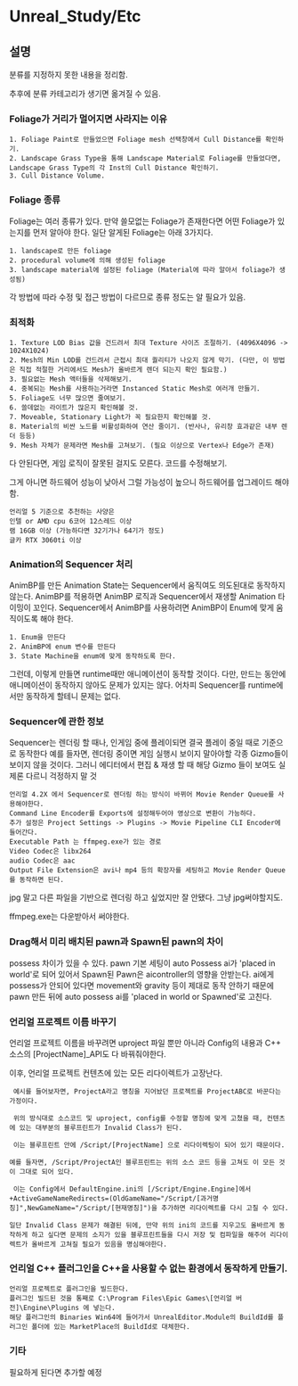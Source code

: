 # Unreal_Study/Etc

## 설명

분류를 지정하지 못한 내용을 정리함.

추후에 분류 카테고리가 생기면 옮겨질 수 있음.

### Foliage가 거리가 멀어지면 사라지는 이유

~~~
1. Foliage Paint로 만들었으면 Foliage mesh 선택창에서 Cull Distance를 확인하기.
2. Landscape Grass Type을 통해 Landscape Material로 Foliage를 만들었다면, Landscape Grass Type의 각 Inst의 Cull Distance 확인하기.
3. Cull Distance Volume.
~~~

### Foliage 종류

Foliage는 여러 종류가 있다. 만약 쓸모없는 Foliage가 존재한다면 어떤 Foliage가 있는지를 먼저 알아야 한다.
일단 알게된 Foliage는 아래 3가지다.

~~~
1. landscape로 만든 foliage
2. procedural volume에 의해 생성된 foliage
3. landscape material에 설정된 foliage (Material에 따라 알아서 foliage가 생성됨)
~~~

각 방법에 따라 수정 및 접근 방법이 다르므로 종류 정도는 알 필요가 있음.

### 최적화
~~~
1. Texture LOD Bias 값을 건드려서 최대 Texture 사이즈 조절하기. (4096X4096 -> 1024X1024)
2. Mesh의 Min LOD를 건드려서 근접시 최대 퀄리티가 나오지 않게 막기. (다만, 이 방법은 직접 적절한 거리에서도 Mesh가 올바르게 렌더 되는지 확인 필요함.)
3. 필요없는 Mesh 액터들을 삭제해보기.
4. 중복되는 Mesh를 사용하는거라면 Instanced Static Mesh로 여러개 만들기.
5. Foliage도 너무 많으면 줄여보기.
6. 쓸데없는 라이트가 많은지 확인해볼 것.
7. Moveable, Stationary Light가 꼭 필요한지 확인해볼 것.
8. Material의 비싼 노드를 비활성화하여 연산 줄이기. (반사나, 유리창 효과같은 내부 렌더 등등)
9. Mesh 자체가 문제라면 Mesh를 고쳐보기. (필요 이상으로 Vertex나 Edge가 존재)
~~~

다 안된다면, 게임 로직이 잘못된 걸지도 모른다. 코드를 수정해보기.

그게 아니면 하드웨어 성능이 낮아서 그럴 가능성이 높으니 하드웨어를 업그레이드 해야함.

~~~
언리얼 5 기준으로 추천하는 사양은
인텔 or AMD cpu 6코어 12스레드 이상
램 16GB 이상 (가능하다면 32기가나 64기가 정도)
글카 RTX 3060ti 이상
~~~

### Animation의 Sequencer 처리

AnimBP를 만든 Animation State는 Sequencer에서 움직여도 의도된대로 동작하지 않는다.
AnimBP를 적용하면 AnimBP 로직과 Sequencer에서 재생할 Animation 타이밍이 꼬인다.
Sequencer에서 AnimBP를 사용하려면 AnimBP이 Enum에 맞게 움직이도록 해야 한다.
~~~
1. Enum을 만든다
2. AnimBP에 enum 변수를 만든다
3. State Machine을 enum에 맞게 동작하도록 한다.
~~~
그런데, 이렇게 만들면 runtime때만 애니메이션이 동작할 것이다.
다만, 만드는 동안에 애니메이션이 동작하지 않아도 문제가 있지는 않다. 어차피 Sequencer를 runtime에서만 동작하게 할테니 문제는 없다.

### Sequencer에 관한 정보

Sequencer는 렌더링 할 때나, 인게임 중에 플레이되면 결국 플레이 중일 때로 기준으로 동작한다
예를 들자면, 렌더링 중이면 게임 실행시 보이지 말아야할 각종 Gizmo들이 보이지 않을 것이다.
그러니 에디터에서 편집 & 재생 할 때 해당 Gizmo 들이 보여도 실제론 다르니 걱정하지 말 것

~~~
언리얼 4.2X 에서 Sequencer로 렌더링 하는 방식이 바뀌어 Movie Render Queue를 사용해야한다.
Command Line Encoder를 Exports에 설정해두어야 영상으로 변환이 가능하다.
추가 설정은 Project Settings -> Plugins -> Movie Pipeline CLI Encoder에 들어간다.
Executable Path 는 ffmpeg.exe가 있는 경로
Video Codec은 libx264
audio Codec은 aac
Output File Extension은 avi나 mp4 등의 확장자를 세팅하고 Movie Render Queue를 동작하면 된다.
~~~

jpg 말고 다른 파일을 기반으로 렌더링 하고 싶었지만 잘 안됐다.
그냥 jpg써야할지도.

ffmpeg.exe는 다운받아서 써야한다.


### Drag해서 미리 배치된 pawn과 Spawn된 pawn의 차이

possess 차이가 있을 수 있다.
pawn 기본 세팅이 auto Possess ai가 'placed in world'로 되어 있어서 Spawn된 Pawn은 aicontroller의 영향을 안받는다.
ai에게 possess가 안되어 있다면 movement와 gravity 등이 제대로 동작 안하기 때문에
pawn 만든 뒤에 auto possess ai를 'placed in world or Spawned'로 고친다.

### 언리얼 프로젝트 이름 바꾸기

 언리얼 프로젝트 이름을 바꾸려면 uproject 파일 뿐만 아니라 Config의 내용과 C++ 소스의 [ProjectName]_API도 다 바꿔줘야한다.

 이후, 언리얼 프로젝트 컨텐츠에 있는 모든 리다이렉트가 고장난다.
~~~
 예시를 들어보자면, ProjectA라고 명칭을 지어놨던 프로젝트를 ProjectABC로 바꾼다는 가정이다.

 위의 방식대로 소스코드 및 uproject, config를 수정할 명칭에 맞게 고쳤을 때, 컨텐츠에 있는 대부분의 블루프린트가 Invalid Class가 된다.

 이는 블루프린트 안에 /Script/[ProjectName] 으로 리다이렉팅이 되어 있기 때문이다.
 
예를 들자면, /Script/ProjectA인 블루프린트는 위의 소스 코드 등을 고쳐도 이 모든 것이 그대로 되어 있다.

 이는 Config에서 DefaultEngine.ini의 [/Script/Engine.Engine]에서 +ActiveGameNameRedirects=(OldGameName="/Script/[과거명칭]",NewGameName="/Script/[현재명칭]")을 추가하면 리다이렉트를 다시 고칠 수 있다.
 
일단 Invalid Class 문제가 해결된 뒤에, 만약 위의 ini의 코드를 지우고도 올바르게 동작하게 하고 싶다면 문제의 소지가 있을 블루프린트들을 다시 저장 및 컴파일을 해주어 리다이렉트가 올바르게 고쳐질 필요가 있음을 명심해야한다.
~~~

### 언리얼 C++ 플러그인을 C++을 사용할 수 없는 환경에서 동작하게 만들기.

```
언리얼 프로젝트로 플러그인을 빌드한다.
플러그인 빌드된 것을 통째로 C:\Program Files\Epic Games\[언리얼 버전]\Engine\Plugins 에 넣는다.
해당 플러그인의 Binaries Win64에 들어가서 UnrealEditor.Module의 BuildId를 플러그인 폴더에 있는 MarketPlace의 BuildId로 대체한다.
```


### 기타

필요하게 된다면 추가할 예정
